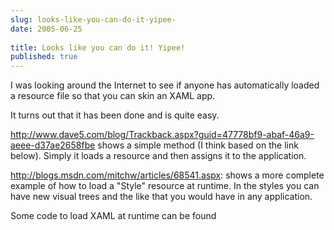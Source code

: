 ```yaml
---
slug: looks-like-you-can-do-it-yipee-
date: 2005-06-25
 
title: Looks like you can do it! Yipee!
published: true
---
```

I was looking around the Internet to see if anyone has automatically loaded a resource file so that you can skin an XAML app.<p />It turns out that it has been done and is quite easy.<p /><a href="http://www.dave5.com/blog/Trackback.aspx?guid=47778bf9-abaf-46a9-aeee-d37ae2658fbe">http://www.dave5.com/blog/Trackback.aspx?guid=47778bf9-abaf-46a9-aeee-d37ae2658fbe</a> shows a simple method (I think based on the link below).  Simply it loads a resource and then assigns it to the application.<p /><a href="http://blogs.msdn.com/mitchw/articles/68541.aspx">http://blogs.msdn.com/mitchw/articles/68541.aspx</a>: shows a more complete example of how to load a "Style" resource at runtime.  In the styles you can have new visual trees and the like that you would have in any application.<p />Some code to load XAML at runtime can be found

